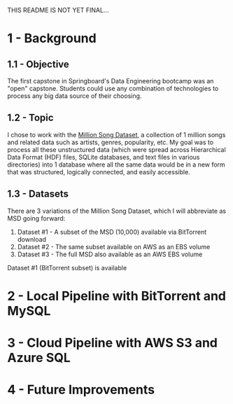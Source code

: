 THIS README IS NOT YET FINAL...

# 1 - Background

## 1.1 - Objective
The first capstone in Springboard's Data Engineering bootcamp was an "open" capstone. Students could use any combination of technologies
to process any big data source of their choosing.

## 1.2 - Topic
I chose to work with the [Million Song Dataset](http://millionsongdataset.com/), a collection of 1 million songs and related data such
as artists, genres, popularity, etc. My goal was to process all these unstructured data (which were spread across Hierarchical Data Format (HDF) files, SQLite databases, and text files in various directories) into 1 database where all the same data would be in a new form that was structured, logically connected, and easily accessible.

## 1.3 - Datasets
There are 3 variations of the Million Song Dataset, which I will abbreviate as MSD going forward:
1. Dataset #1 - A subset of the MSD (10,000) available via BitTorrent download
2. Dataset #2 - The same subset available on AWS as an EBS volume
3. Dataset #3 - The full MSD also available as an AWS EBS volume

Dataset #1 (BitTorrent subset) is available


# 2 - Local Pipeline with BitTorrent and MySQL

# 3 - Cloud Pipeline with AWS S3 and Azure SQL

# 4 - Future Improvements
